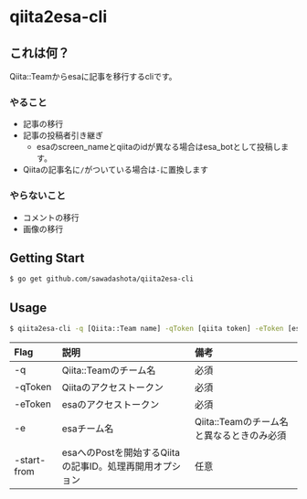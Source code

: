 # qiita2esa-cli

## これは何？
Qiita::Teamからesaに記事を移行するcliです。

### やること
- 記事の移行
- 記事の投稿者引き継ぎ
    - esaのscreen_nameとqiitaのidが異なる場合はesa_botとして投稿します。
- Qiitaの記事名に`/`がついている場合は`-`に置換します

### やらないこと
- コメントの移行
- 画像の移行

## Getting Start
```bash
$ go get github.com/sawadashota/qiita2esa-cli
```

## Usage
```bash
$ qiita2esa-cli -q [Qiita::Team name] -qToken [qiita token] -eToken [esa token] [-e [esa team name] -start-from [Qiita::Team post ID]]
```

|Flag|説明|備考|
|:--|:--|:--|
|-q|Qiita::Teamのチーム名|必須|
|-qToken|Qiitaのアクセストークン|必須|
|-eToken|esaのアクセストークン|必須|
|-e|esaチーム名|Qiita::Teamのチーム名と異なるときのみ必須|
|-start-from|esaへのPostを開始するQiitaの記事ID。処理再開用オプション|任意|